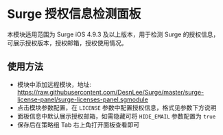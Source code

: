 # Surge 授权信息检测面板

本模块适用范围为 Surge iOS 4.9.3 及以上版本，用于检测 Surge 的授权信息，可展示授权版本，授权邮箱，授权使用情况。

## 使用方法
- 模块中添加远程模块，地址: https://raw.githubusercontent.com/DesnLee/Surge/master/surge-license-panel/surge-licenses-panel.sgmodule
- 点击模块参数配置，在 `LICENSE` 参数中配置授权信息，格式见参数下方说明
- 面板信息中默认展示授权邮箱，如需隐藏可将 `HIDE_EMAIL` 参数配置为 `true`
- 保存后在策略组 Tab 右上角打开面板查看即可
